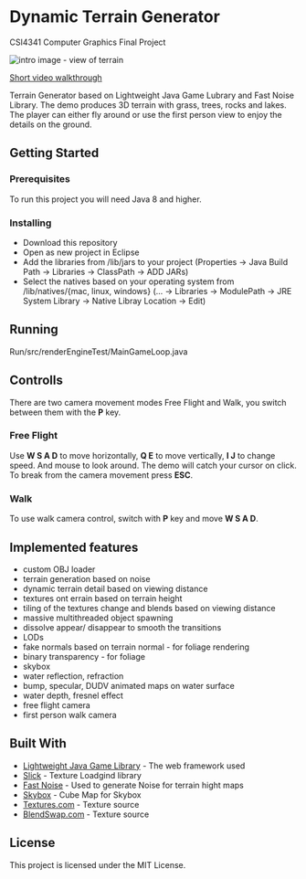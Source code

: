 # Dynamic Terrain Generator

CSI4341 Computer Graphics Final Project

![intro image - view of terrain](https://bitbucket.org/antoninsmid/dynamic-terrain-generator-project/raw/560eb8a850a97441805bcd34461c4d5bd7d92c2d/introimg.png)

[Short video walkthrough](https://youtu.be/amdQcXa1zlU)

Terrain Generator based on Lightweight Java Game Lubrary and Fast Noise Library. The demo produces 3D terrain with grass, trees, rocks and lakes.
The player can either fly around or use the first person view to enjoy the details on the ground.

## Getting Started

### Prerequisites

To run this project you will need Java 8 and higher.

### Installing

- Download this repository
- Open as new project in Eclipse
- Add the libraries from /lib/jars to your project (Properties -> Java Build Path -> Libraries -> ClassPath -> ADD JARs)
- Select the natives based on your operating system from /lib/natives/{mac, linux, windows} (... -> Libraries -> ModulePath -> JRE System Library -> Native Libray Location -> Edit)

## Running

Run/src/renderEngineTest/MainGameLoop.java

## Controlls

There are two camera movement modes Free Flight and Walk, you switch between them with the **P** key.

### Free Flight

Use **W S A D** to move horizontally, **Q E** to move vertically, **I J** to change speed. And mouse to look around. The demo will catch your cursor on click. To break from the camera movement press **ESC**.

### Walk

To use walk camera control, switch with **P** key and move **W S A D**.

## Implemented features

- custom OBJ loader
- terrain generation based on noise
- dynamic terrain detail based on viewing distance
- textures ont errain based on terrain height
- tiling of the textures change and blends based on viewing distance
- massive multithreaded object spawning
- dissolve appear/ disappear to smooth the transitions
- LODs
- fake normals based on terrain normal - for foliage rendering
- binary transparency - for foliage
- skybox
- water reflection, refraction
- bump, specular, DUDV animated maps on water surface
- water depth, fresnel effect
- free flight camera
- first person walk camera

## Built With

- [Lightweight Java Game Library](https://www.lwjgl.org/) - The web framework used
- [Slick](https://github.com/ariejan/slick2d/tree/master/src/org/newdawn/slick) - Texture Loadgind library
- [Fast Noise](https://github.com/Auburns/FastNoise_Java) - Used to generate Noise for terrain hight maps
- [Skybox](http://mi.eng.cam.ac.uk/~agk34/resources/textures/sky/) - Cube Map for Skybox
- [Textures.com](https://www.textures.com/) - Texture source
- [BlendSwap.com](https://www.blendswap.com/) - Texture source

## License

This project is licensed under the MIT License.
